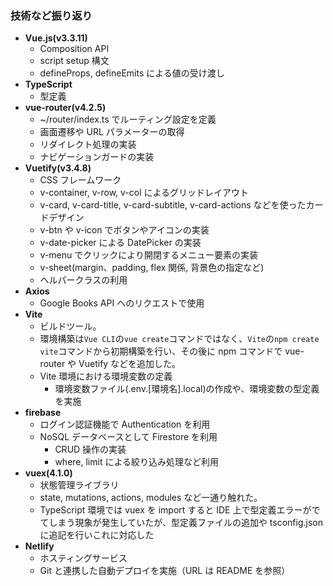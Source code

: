 ### 技術など振り返り

- **Vue.js(v3.3.11)**
  - Composition API
  - script setup 構文
  - defineProps, defineEmits による値の受け渡し
- **TypeScript**
  - 型定義
- **vue-router(v4.2.5)**
  - ~/router/index.ts でルーティング設定を定義
  - 画面遷移や URL パラメーターの取得
  - リダイレクト処理の実装
  - ナビゲーションガードの実装
- **Vuetify(v3.4.8)**
  - CSS フレームワーク
  - v-container, v-row, v-col によるグリッドレイアウト
  - v-card, v-card-title, v-card-subtitle, v-card-actions などを使ったカードデザイン
  - v-btn や v-icon でボタンやアイコンの実装
  - v-date-picker による DatePicker の実装
  - v-menu でクリックにより開閉するメニュー要素の実装
  - v-sheet(margin、padding, flex 関係, 背景色の指定など)
  - ヘルパークラスの利用
- **Axios**
  - Google Books API へのリクエストで使用
- **Vite**
  - ビルドツール。
  - 環境構築は`Vue CLI`の`vue create`コマンドではなく、`Vite`の`npm create vite`コマンドから初期構築を行い、その後に npm コマンドで vue-router や Vuetify などを追加した。
  - Vite 環境における環境変数の定義
    - 環境変数ファイル(.env.[環境名].local)の作成や、環境変数の型定義を実施
- **firebase**
  - ログイン認証機能で Authentication を利用
  - NoSQL データベースとして Firestore を利用
    - CRUD 操作の実装
    - where, limit による絞り込み処理など利用
- **vuex(4.1.0)**
  - 状態管理ライブラリ
  - state, mutations, actions, modules など一通り触れた。
  - TypeScript 環境では vuex を import すると IDE 上で型定義エラーがでてしまう現象が発生していたが、型定義ファイルの追加や tsconfig.json に追記を行いこれに対応した
- **Netlify**
  - ホスティングサービス
  - Git と連携した自動デプロイを実施（URL は README を参照）
